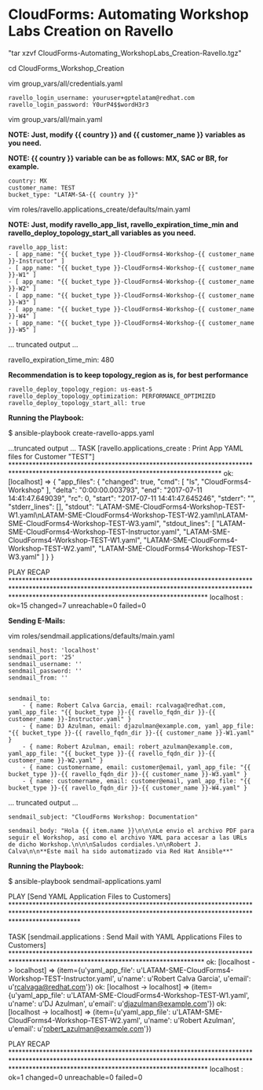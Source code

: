 # CloudForms: Automating Workshop Labs Creation on Ravello

"tar xzvf CloudForms-Automating_WorkshopLabs_Creation-Ravello.tgz"

cd CloudForms_Workshop_Creation

vim group_vars/all/credentials.yaml

    ravello_login_username: youruser+gptelatam@redhat.com
    ravello_login_password: Y0urP4$$wordH3r3


vim group_vars/all/main.yaml

**NOTE: Just, modify {{ country }} and {{ customer_name }} variables as you need.**

**NOTE: {{ country }} variable can be as follows: MX, SAC or BR, for example.**

    country: MX
    customer_name: TEST
    bucket_type: "LATAM-SA-{{ country }}"



vim roles/ravello.applications_create/defaults/main.yaml

**NOTE: Just, modify ravello_app_list, ravello_expiration_time_min and ravello_deploy_topology_start_all variables as you need.**

    ravello_app_list:
    - [ app_name: "{{ bucket_type }}-CloudForms4-Workshop-{{ customer_name }}-Instructor" ]
    - [ app_name: "{{ bucket_type }}-CloudForms4-Workshop-{{ customer_name }}-W1" ]
    - [ app_name: "{{ bucket_type }}-CloudForms4-Workshop-{{ customer_name }}-W2" ]
    - [ app_name: "{{ bucket_type }}-CloudForms4-Workshop-{{ customer_name }}-W3" ]
    - [ app_name: "{{ bucket_type }}-CloudForms4-Workshop-{{ customer_name }}-W4" ]
    - [ app_name: "{{ bucket_type }}-CloudForms4-Workshop-{{ customer_name }}-W5" ]
... truncated output ...

ravello_expiration_time_min: 480

**Recommendation is to keep topology_region as is, for best performance**

    ravello_deploy_topology_region: us-east-5
    ravello_deploy_topology_optimization: PERFORMANCE_OPTIMIZED
    ravello_deploy_topology_start_all: true



**Running the Playbook:**

$ ansible-playbook create-ravello-apps.yaml

...truncated output ...
TASK [ravello.applications_create : Print App YAML files for Customer "TEST"] *************************************************************************************************************************************
ok: [localhost] => {
    "app_files": {
        "changed": true,
        "cmd": [
            "ls",
            "CloudForms4-Workshop"
        ],
        "delta": "0:00:00.003793",
        "end": "2017-07-11 14:41:47.649039",
        "rc": 0,
        "start": "2017-07-11 14:41:47.645246",
        "stderr": "",
        "stderr_lines": [],
        "stdout": "LATAM-SME-CloudForms4-Workshop-TEST-W1.yaml\nLATAM-SME-CloudForms4-Workshop-TEST-W2.yaml\nLATAM-SME-CloudForms4-Workshop-TEST-W3.yaml",
        "stdout_lines": [
            "LATAM-SME-CloudForms4-Workshop-TEST-Instructor.yaml",
            "LATAM-SME-CloudForms4-Workshop-TEST-W1.yaml",
            "LATAM-SME-CloudForms4-Workshop-TEST-W2.yaml",
            "LATAM-SME-CloudForms4-Workshop-TEST-W3.yaml"
        ]
    }
}

PLAY RECAP ********************************************************************************************************************************************************************************************************
localhost                  : ok=15   changed=7    unreachable=0    failed=0






**Sending E-Mails:**


vim roles/sendmail.applications/defaults/main.yaml

    sendmail_host: 'localhost'
    sendmail_port: '25'
    sendmail_username: ''
    sendmail_password: ''
    sendmail_from: ''


    sendmail_to:
        - { name: Robert Calva Garcia, email: rcalvaga@redhat.com, yaml_app_file: "{{ bucket_type }}-{{ ravello_fqdn_dir }}-{{ customer_name }}-Instructor.yaml" }
        - { name: DJ Azulman, email: djazulman@example.com, yaml_app_file: "{{ bucket_type }}-{{ ravello_fqdn_dir }}-{{ customer_name }}-W1.yaml" }
        - { name: Robert Azulman, email: robert_azulman@example.com, yaml_app_file: "{{ bucket_type }}-{{ ravello_fqdn_dir }}-{{ customer_name }}-W2.yaml" }
        - { name: customername, email: customer@email, yaml_app_file: "{{ bucket_type }}-{{ ravello_fqdn_dir }}-{{ customer_name }}-W3.yaml" }
        - { name: customername, email: customer@email, yaml_app_file: "{{ bucket_type }}-{{ ravello_fqdn_dir }}-{{ customer_name }}-W4.yaml" }
... truncated output ...


    sendmail_subject: "CloudForms Workshop: Documentation"

    sendmail_body: "Hola {{ item.name }}\n\n\nLe envio el archivo PDF para seguir el Workshop, así como el archivo YAML para accesar a las URLs de dicho Workshop.\n\n\nSaludos cordiales.\n\nRobert J. Calva\n\n**Este mail ha sido automatizado via Red Hat Ansible**"



**Running the Playbook:**

$ ansible-playbook sendmail-applications.yaml


PLAY [Send YAML Application Files to Customers] *******************************************************************************************************************************************************************

TASK [sendmail.applications : Send Mail with YAML Applications Files to Customers] ********************************************************************************************************************************
ok: [localhost -> localhost] => (item={u'yaml_app_file': u'LATAM-SME-CloudForms4-Workshop-TEST-Instructor.yaml', u'name': u'Robert Calva Garcia', u'email': u'rcalvaga@redhat.com'})
ok: [localhost -> localhost] => (item={u'yaml_app_file': u'LATAM-SME-CloudForms4-Workshop-TEST-W1.yaml', u'name': u'DJ Azulman', u'email': u'djazulman@example.com'})
ok: [localhost -> localhost] => (item={u'yaml_app_file': u'LATAM-SME-CloudForms4-Workshop-TEST-W2.yaml', u'name': u'Robert Azulman', u'email': u'robert_azulman@example.com'})

PLAY RECAP ********************************************************************************************************************************************************************************************************
localhost                  : ok=1    changed=0    unreachable=0    failed=0

